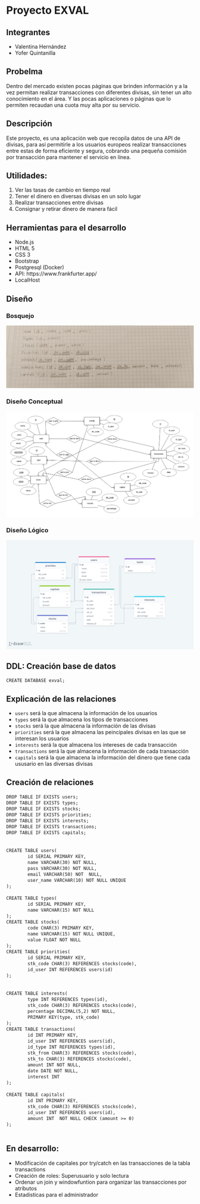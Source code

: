 # Proyecto EXVAL

## Integrantes
<ul>
<li>Valentina Hernández </li>
<li>Yofer Quintanilla </li>
</ul>

## Probelma

Dentro del mercado existen pocas páginas que brinden información y a la vez permitan realizar transacciones con diferentes divisas, sin tener un alto conocimiento en el área. Y las pocas aplicaciones o páginas que lo permiten recaudan una cuota muy alta por su servicio.

## Descripción

Este proyecto, es una aplicación web que recopila datos de una API de divisas, para así permitirle a los usuarios europeos realizar transacciones entre estas de forma eficiente y segura, cobrando una pequeña comisión por transacción para mantener el servicio en línea.

## Utilidades:
 <ol>
	<li>Ver las tasas de cambio en tiempo real</li>
	<li>Tener el dinero en diversas divisas en un solo lugar</li>
	<li>Realizar transacciones entre divisas</li>
	<li>Consignar y retirar dinero de manera fácil</li> 
</ol>

## Herramientas para el desarrollo

<ul>
	<li>Node.js</li>
	<li>HTML 5</li>
	<li>CSS 3</li>
	<li>Bootstrap</li>
	<li>Postgresql (Docker)</li>
	<li>API: https://www.frankfurter.app/</li>
	<li>LocalHost</li>
</ul>


## Diseño

### Bosquejo

<img src = "./esquema.jpg">

### Diseño Conceptual

<img src = "./image(2).png">

### Diseño Lógico

<img src = "./diagrama_relacional.png">



## DDL: Creación base de datos

~~~
CREATE DATABASE exval;
~~~

## Explicación de las relaciones
<ul>
	<li> <code>users</code> será la que almacena la información de los usuarios</li>
	<li> <code>types</code> será la que almacena los tipos de transacciones</li>
	<li> <code>stocks</code> será la que almacena la información de las divisas</li>
	<li> <code>priorities</code> será la que almacena las peincipales divisas en las que se interesan los usuarios</li>
	<li> <code>interests</code> será la que almacena los intereses de cada transacción</li>
	<li> <code>transactions</code> será la que almacena la información de cada transacción</li>
	<li> <code>capitals</code> será la que almacena la información del dinero que tiene cada ususario en las diversas divisas</li>
	
</ul>

## Creación de relaciones

~~~
DROP TABLE IF EXISTS users;
DROP TABLE IF EXISTS types;
DROP TABLE IF EXISTS stocks;
DROP TABLE IF EXISTS priorities;
DROP TABLE IF EXISTS interests;
DROP TABLE IF EXISTS transactions;
DROP TABLE IF EXISTS capitals;


CREATE TABLE users(
        id SERIAL PRIMARY KEY,
        name VARCHAR(30) NOT NULL,
        pass VARCHAR(30) NOT NULL,
        email VARCHAR(50) NOT  NULL,
        user_name VARCHAR(10) NOT NULL UNIQUE
);

CREATE TABLE types(
        id SERIAL PRIMARY KEY,
        name VARCHAR(15) NOT NULL
);
CREATE TABLE stocks(
        code CHAR(3) PRIMARY KEY,
        name VARCHAR(15) NOT NULL UNIQUE,
        value FLOAT NOT NULL
);
CREATE TABLE priorities(
        id SERIAL PRIMARY KEY,
        stk_code CHAR(3) REFERENCES stocks(code),
        id_user INT REFERENCES users(id)
);


CREATE TABLE interests(
        type INT REFERENCES types(id),
        stk_code CHAR(3) REFERENCES stocks(code),
        percentage DECIMAL(5,2) NOT NULL,
        PRIMARY KEY(type, stk_code)
);
CREATE TABLE transactions(
        id INT PRIMARY KEY,
        id_user INT REFERENCES users(id),
        id_type INT REFERENCES types(id),
        stk_from CHAR(3) REFERENCES stocks(code),
        stk_to CHAR(3) REFERENCES stocks(code),
        amount INT NOT NULL,
        date DATE NOT NULL,
        interest INT 
);

CREATE TABLE capitals(
        id INT PRIMARY KEY,
        stk_code CHAR(3) REFERENCES stocks(code),
        id_user INT REFERENCES users(id),
        amount INT  NOT NULL CHECK (amount >= 0)
);


~~~

## En desarrollo:

<ul>
<li>Modificación de capitales por try/catch en las transacciones de la tabla transactions</li>
<li>Creación de roles: Superusuario y solo lectura</li>
<li>Ordenar un join y windowfuntion para organizar las transacciones por atributos</li>
<li>Estadisticas para el administrador</li>
</ul>



